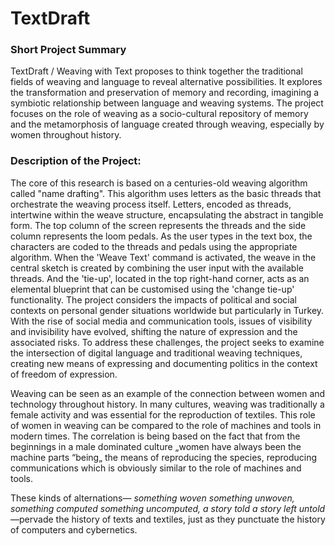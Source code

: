 # TextDraft

### Short Project Summary

TextDraft / Weaving with Text proposes to think together the traditional fields of weaving and language to reveal alternative possibilities. It explores the transformation and preservation of memory and recording, imagining a symbiotic relationship between language and weaving systems. The project focuses on the role of weaving as a socio-cultural repository of memory and the metamorphosis of language created through weaving, especially by women throughout history.

### Description of the Project:

The core of this research is based on a centuries-old weaving algorithm called "name drafting". This algorithm uses letters as the basic threads that orchestrate the weaving process itself. Letters, encoded as threads, intertwine within the weave structure, encapsulating the abstract in tangible form.
The top column of the screen represents the threads and the side column represents the loom pedals. As the user types in the text box, the characters are coded to the threads and pedals using the appropriate algorithm. When the 'Weave Text' command is activated, the weave in the central sketch is created by combining the user input with the available threads. And the 'tie-up', located in the top right-hand corner, acts as an elemental blueprint that can be customised using the 'change tie-up' functionality.
The project considers the impacts of political and social contexts on personal gender situations worldwide but particularly in Turkey. With the rise of social media and communication tools, issues of visibility and invisibility have evolved, shifting the nature of expression and the associated risks. To address these challenges, the project seeks to examine the intersection of digital language and traditional weaving techniques, creating new means of expressing and documenting politics in the context of freedom of expression.

Weaving can be seen as an example of the connection between women and technology throughout history. In many cultures, weaving was traditionally a female activity and was essential for the reproduction of textiles. This role of women in weaving can be compared to the role of machines and tools in modern times. The correlation is being based on the fact that from the beginnings in a male dominated culture „women have always been the machine parts “being„ the means of reproducing the species, reproducing communications which is obviously similar to the role of machines and tools.

These kinds of alternations— _something woven something unwoven, something computed something uncomputed, a story told a story left untold_—pervade the history of texts and textiles, just as they punctuate the history of computers and cybernetics.
